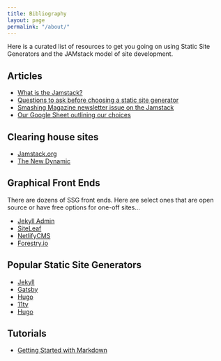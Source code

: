 ```yaml
---
title: Bibliography
layout: page
permalink: "/about/"
---
```


Here is a curated list of resources to get you going on using Static Site Generators and the JAMstack model of site development.
## Articles
* [What is the Jamstack?](http://)
* [Questions to ask before choosing a static site generator](https://www.ample.co/blog/questions-to-ask-before-choosing-a-static-site-generator)
* [Smashing Magazine newsletter issue on the Jamstack](https://mailchi.mp/smashingmagazine/smashing-newsletter-293-jamstack-headless-static-site-generators) 
* [Our Google Sheet outlining our choices](https://docs.google.com/spreadsheets/d/1gkAqEPK-7lSijFhsh0xdPb3e2cZjxTsQ63yuBcBDxUo/edit?usp=sharing)
## Clearing house sites
* [Jamstack.org](https://jamstack.org/)
* [The New Dynamic](https://www.tnd.dev/)
## Graphical Front Ends
There are dozens of SSG front ends. Here are select ones that are open source or have free options for one-off sites...

* [Jekyll Admin](https://jekyll.github.io/jekyll-admin/)
* [SiteLeaf](https://www.siteleaf.com/)
* [NetlifyCMS]()
* [Forestry.io]()
## Popular Static Site Generators
* [Jekyll]()
* [Gatsby]()
* [Hugo]()
* [11ty]()
* [Hugo]()

## Tutorials
* [Getting Started with Markdown](https://www.markdownguide.org/getting-started/)
